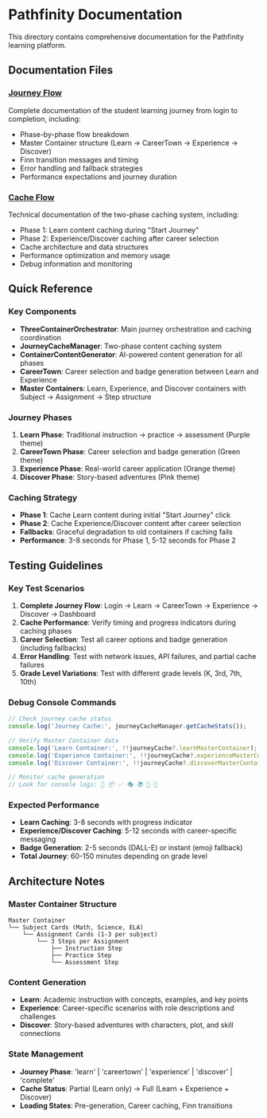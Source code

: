 # Pathfinity Documentation

This directory contains comprehensive documentation for the Pathfinity learning platform.

## Documentation Files

### [Journey Flow](./JOURNEY_FLOW.md)
Complete documentation of the student learning journey from login to completion, including:
- Phase-by-phase flow breakdown
- Master Container structure (Learn → CareerTown → Experience → Discover)
- Finn transition messages and timing
- Error handling and fallback strategies
- Performance expectations and journey duration

### [Cache Flow](./CACHE_FLOW.md)  
Technical documentation of the two-phase caching system, including:
- Phase 1: Learn content caching during "Start Journey"
- Phase 2: Experience/Discover caching after career selection
- Cache architecture and data structures
- Performance optimization and memory usage
- Debug information and monitoring

## Quick Reference

### Key Components
- **ThreeContainerOrchestrator**: Main journey orchestration and caching coordination
- **JourneyCacheManager**: Two-phase content caching system
- **ContainerContentGenerator**: AI-powered content generation for all phases
- **CareerTown**: Career selection and badge generation between Learn and Experience
- **Master Containers**: Learn, Experience, and Discover containers with Subject → Assignment → Step structure

### Journey Phases
1. **Learn Phase**: Traditional instruction → practice → assessment (Purple theme)
2. **CareerTown Phase**: Career selection and badge generation (Green theme)  
3. **Experience Phase**: Real-world career application (Orange theme)
4. **Discover Phase**: Story-based adventures (Pink theme)

### Caching Strategy
- **Phase 1**: Cache Learn content during initial "Start Journey" click
- **Phase 2**: Cache Experience/Discover content after career selection
- **Fallbacks**: Graceful degradation to old containers if caching fails
- **Performance**: 3-8 seconds for Phase 1, 5-12 seconds for Phase 2

## Testing Guidelines

### Key Test Scenarios
1. **Complete Journey Flow**: Login → Learn → CareerTown → Experience → Discover → Dashboard
2. **Cache Performance**: Verify timing and progress indicators during caching phases
3. **Career Selection**: Test all career options and badge generation (including fallbacks)
4. **Error Handling**: Test with network issues, API failures, and partial cache failures
5. **Grade Level Variations**: Test with different grade levels (K, 3rd, 7th, 10th)

### Debug Console Commands
```javascript
// Check journey cache status
console.log('Journey Cache:', journeyCacheManager.getCacheStats());

// Verify Master Container data
console.log('Learn Container:', !!journeyCache?.learnMasterContainer);
console.log('Experience Container:', !!journeyCache?.experienceMasterContainer);
console.log('Discover Container:', !!journeyCache?.discoverMasterContainer);

// Monitor cache generation
// Look for console logs: 🎯 📦 ✅ 🎭 📚 💼 📖
```

### Expected Performance
- **Learn Caching**: 3-8 seconds with progress indicator
- **Experience/Discover Caching**: 5-12 seconds with career-specific messaging
- **Badge Generation**: 2-5 seconds (DALL-E) or instant (emoji fallback)
- **Total Journey**: 60-150 minutes depending on grade level

## Architecture Notes

### Master Container Structure
```
Master Container
└── Subject Cards (Math, Science, ELA)
    └── Assignment Cards (1-3 per subject)
        └── 3 Steps per Assignment
            ├── Instruction Step
            ├── Practice Step
            └── Assessment Step
```

### Content Generation
- **Learn**: Academic instruction with concepts, examples, and key points
- **Experience**: Career-specific scenarios with role descriptions and challenges
- **Discover**: Story-based adventures with characters, plot, and skill connections

### State Management
- **Journey Phase**: 'learn' | 'careertown' | 'experience' | 'discover' | 'complete'
- **Cache Status**: Partial (Learn only) → Full (Learn + Experience + Discover)
- **Loading States**: Pre-generation, Career caching, Finn transitions